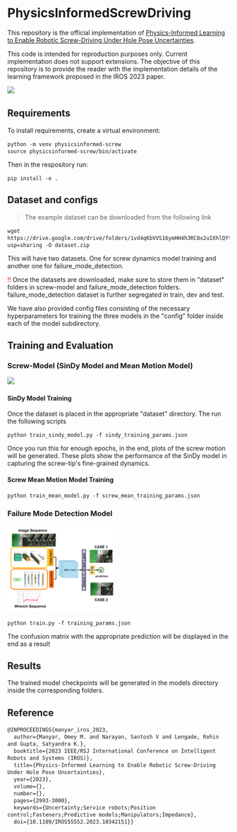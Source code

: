 # PhysicsInformedScrewDriving

This repository is the official implementation of [Physics-Informed Learning to Enable Robotic Screw-Driving Under Hole Pose Uncertainties](https://sites.google.com/usc.edu/physicsinformedscrewdriving/home).

This code is intended for reproduction purposes only. Current implementation does not support extensions.
The objective of this repository is to provide the reader with the implementation details of the learning framework proposed in the IROS 2023 paper.


<img src="./assets/Screwdriving_GIF.gif" width="500px"></img>

## Requirements

To install requirements, create a virtual environment:

```
python -m venv physicsinformed-screw
source physicsinformed-screw/bin/activate
```

Then in the respository run:
```setup
pip install -e .
```

## Dataset and configs
>The example dataset can be downloaded from the following link
```download dataset
wget https://drive.google.com/drive/folders/1vd4qKbVVS16ymHH4h3RC8x2uIXhlQYtr?usp=sharing -O dataset.zip
````
This will have two datasets. One for screw dynamics model training and another one for failure_mode_detection.

<span style="color:red">!!</span> Once the datasets are downloaded, make sure to store them in "dataset" folders in screw-model and failure_mode_detection folders. failure_mode_detection dataset is further segregated in train, dev and test.

We have also provided config files consisting of the necessary hyperparameters for training the three models in the "config" folder inside each of the model subdirectory.

## Training and Evaluation

### Screw-Model (SinDy Model and Mean Motion Model)
<img src="./assets/sindy_model.png" width="240px"></img>

#### SinDy Model Training
Once the dataset is placed in the appropriate "dataset" directory. The run the following scripts

```training sindy
python train_sindy_model.py -f sindy_training_params.json
```
Once you run this for enough epochs, in the end, plots of the screw motion will be generated.
These plots show the performance of the SinDy model in capturing the screw-tip's fine-grained dynamics.


#### Screw Mean Motion Model Training
```training screw mean model
python train_mean_model.py -f screw_mean_training_params.json
```


### Failure Mode Detection Model
<img src="./assets/failure_mode_architecture.png" width="240px"></img>

```training failure mode detection model
python train.py -f training_params.json
```

The confusion matrix with the appropriate prediction will be displayed in the end as a result

## Results
The trained model checkpoints will be generated in the models directory inside the corresponding folders.

## Reference

```
@INPROCEEDINGS{manyar_iros_2023,
  author={Manyar, Omey M. and Narayan, Santosh V and Lengade, Rohin and Gupta, Satyandra K.},
  booktitle={2023 IEEE/RSJ International Conference on Intelligent Robots and Systems (IROS)}, 
  title={Physics-Informed Learning to Enable Robotic Screw-Driving Under Hole Pose Uncertainties}, 
  year={2023},
  volume={},
  number={},
  pages={2993-3000},
  keywords={Uncertainty;Service robots;Position control;Fasteners;Predictive models;Manipulators;Impedance},
  doi={10.1109/IROS55552.2023.10342151}}

```